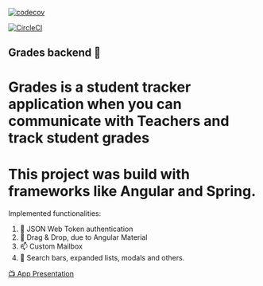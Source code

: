 [![codecov](https://codecov.io/gh/geborskimateusz/grades-backend/branch/master/graph/badge.svg)](https://codecov.io/gh/geborskimateusz/grades-backend)

[![CircleCI](https://circleci.com/gh/geborskimateusz/grades-backend.svg?style=svg)](https://circleci.com/gh/geborskimateusz/grades-backend)

## Grades backend 👾
# Grades is a student tracker application when you can communicate with Teachers and track student grades

# This project was build with frameworks like Angular and Spring.


Implemented functionalities:

1. 🔐 JSON Web Token authentication
2. 👋 Drag & Drop, due to Angular Material
3. 📫 Custom Mailbox
4. 🧰 Search bars, expanded lists, modals and others.

[📺 App Presentation](https://www.youtube.com/watch?v=6zuCkftUtnY&feature=youtu.be)
